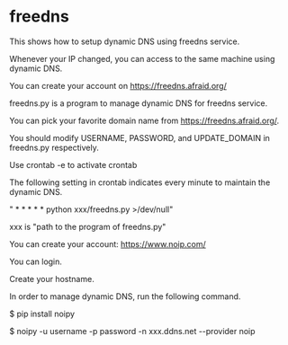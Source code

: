 # freedns
This shows how to setup dynamic DNS using freedns service.

Whenever your IP changed, you can access to the same machine using dynamic DNS. 

You can create your account on https://freedns.afraid.org/

freedns.py is a program to manage dynamic DNS for freedns service.

You can pick your favorite domain name from https://freedns.afraid.org/.

You should modify USERNAME, PASSWORD, and UPDATE_DOMAIN in freedns.py respectively.

Use crontab -e to activate crontab 

The following setting in crontab indicates every minute to maintain the dynamic DNS.

" * * * * * python xxx/freedns.py >/dev/null"

xxx is "path to the program of freedns.py"

You can create your account:
https://www.noip.com/

You can login.

Create your hostname.

In order to manage dynamic DNS, run the following command.

$ pip install noipy

$ noipy -u username -p password -n xxx.ddns.net --provider noip
